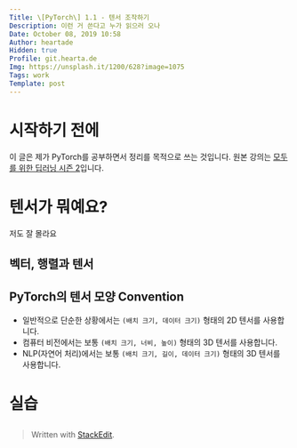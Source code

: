 ```yaml
---
Title: \[PyTorch\] 1.1 - 텐서 조작하기
Description: 이런 거 쓴다고 누가 읽으러 오나
Date: October 08, 2019 10:58
Author: heartade
Hidden: true
Profile: git.hearta.de
Img: https://unsplash.it/1200/628?image=1075
Tags: work
Template: post
---
```

# 시작하기 전에
이 글은 제가 PyTorch를 공부하면서 정리를 목적으로 쓰는 것입니다. 원본 강의는 [모두를 위한 딥러닝 시즌 2](https://deeplearningzerotoall.github.io/season2/)입니다.

# 텐서가 뭐예요?
저도 잘 몰라요
## 벡터, 행렬과 텐서
## PyTorch의 텐서 모양 Convention
* 일반적으로 단순한 상황에서는 `(배치 크기, 데이터 크기)` 형태의 2D 텐서를 사용합니다.
* 컴퓨터 비전에서는 보통 `(배치 크기, 너비, 높이)` 형태의 3D 텐서를 사용합니다.
* NLP(자연어 처리)에서는 보통 `(배치 크기, 길이, 데이터 크기)` 형태의 3D 텐서를 사용합니다.

# 실습
##

> Written with [StackEdit](https://stackedit.io/).
